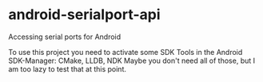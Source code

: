 # android-serialport-api
Accessing serial ports for Android

To use this project you need to activate some SDK Tools in the Android SDK-Manager: CMake, LLDB, NDK
Maybe you don't need all of those, but I am too lazy to test that at this point.
